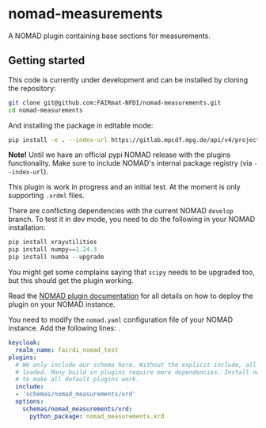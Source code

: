 # nomad-measurements
A NOMAD plugin containing base sections for measurements. 

## Getting started
This code is currently under development and can be installed by cloning the repository:
```sh
git clone git@github.com:FAIRmat-NFDI/nomad-measurements.git
cd nomad-measurements
```

And installing the package in editable mode:
```sh
pip install -e . --index-url https://gitlab.mpcdf.mpg.de/api/v4/projects/2187/packages/pypi/simple
```

**Note!**
Until we have an official pypi NOMAD release with the plugins functionality. Make
sure to include NOMAD's internal package registry (via `--index-url`).


This plugin is work in progress and an initial test. At the moment is only supporting `.xrdml` files.

There are conflicting dependencies with the current NOMAD `develop` branch.
To test it in dev mode, you need to do the following in your NOMAD installation:

```python
pip install xrayutilities
pip install numpy==1.24.3
pip install numba --upgrade
```
You might get some complains saying that `scipy` needs to be upgraded too, but this should get the plugin working.

Read the [NOMAD plugin documentation](https://nomad-lab.eu/prod/v1/staging/docs/plugins/plugins.html#add-a-plugin-to-your-nomad) for all details on how to deploy the plugin on your NOMAD instance. 

You need to modify the ```nomad.yaml``` configuration file of your NOMAD instance. Add the following lines: . 

```yaml
keycloak:
  realm_name: fairdi_nomad_test
plugins:
  # We only include our schema here. Without the explicit include, all plugins will be
  # loaded. Many build in plugins require more dependencies. Install nomad-lab[parsing]
  # to make all default plugins work.
  include: 
  - 'schemas/nomad_measurements/xrd'
  options:
    schemas/nomad_measurements/xrd:
      python_package: nomad_measurements.xrd
 ```